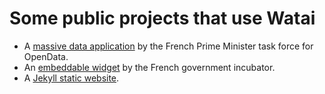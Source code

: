 Some public projects that use Watai
===================================

- A [massive data application](https://github.com/etalab/udata/tree/master/specs/integration) by the French Prime Minister task force for OpenData.
- An [embeddable widget](https://github.com/sgmap/cout-embauche/tree/gh-pages/test) by the French government incubator.
- A [Jekyll static website](https://github.com/LesQuais/website/tree/master/_spec/integration).
